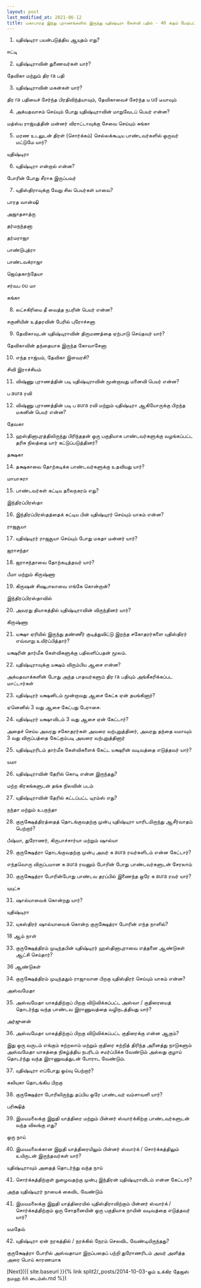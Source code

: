 ```yaml
---
layout: post
last_modified_at: 2021-06-12
title: மகாபாரத இந்து புராணங்களில் இருந்து யுதிஷ்டிரா கேள்வி பதில் - 40 க்கும் மேற்பட்ட கேள்விகள்
---
```

1) யுதிஷ்டிரா பயன்படுத்திய ஆயுதம் எது?

ஈட்டி

2) யுதிஷ்டிராவின் துணைவர்கள் யார்?

தேவிகா மற்றும் திர ra பதி

3) யுதிஷ்டிராவின் மகன்கள் யார்?

திர ra பதியைச் சேர்ந்த பிரதிவிந்த்யாவும், தேவிகாவைச் சேர்ந்த ய ud டீயாவும்

 
4) அக்யதவாசம் செய்யும் போது யுதிஷ்டிராவின் மாறுவேடப் பெயர் என்ன?

மத்ஸ்ய ராஜ்யத்தின் மன்னர் விராட்டாவுக்கு சேவை செய்யும் கங்கா

5) மரண உடலுடன் திரள் (சொர்க்கம்) செல்லக்கூடிய பாண்டவர்களில் ஒருவர் மட்டுமே யார்?

யுதிஷ்டிரா

6) யுதிஷ்டிரா என்றால் என்ன?

போரின் போது சீராக இருப்பவர்

7) யுதிஸ்திராவுக்கு வேறு சில பெயர்கள் யாவை?

பாரத வான்ஷி

அஜாதசாத்ரு

தர்மநந்தனா

தர்மராஜா

பாண்டுபுத்ரா

பாண்டவக்ராஜா

ஜெய்தகாந்தேயா

சர்வப ou மா

கங்கா

8) லட்சகிரியை தீ வைத்த நபரின் பெயர் என்ன?

சகுனியின் உத்தரவின் பேரில் புரோச்சனா

9) தேவிகாவுடன் யுதிஷ்டிராவின் திருமணத்தை ஏற்பாடு செய்தவர் யார்?

தேவிகாவின் தந்தையாக இருந்த கோவாசேனா

10) எந்த ராஜ்யம், தேவிகா இளவரசி?

சிவி இராச்சியம்

11) விஷ்ணு புராணத்தின் படி யுதிஷ்டிராவின் மூன்றாவது மனைவி பெயர் என்ன?

ப aura ரவி

12) விஷ்ணு புராணத்தின் படி ப aura ரவி மற்றும் யுதிஷ்டிரா ஆகியோருக்கு பிறந்த மகனின் பெயர் என்ன?

தேவகா

13) ஹஸ்தினாபுரத்திலிருந்து பிரிந்ததன் ஒரு பகுதியாக பாண்டவர்களுக்கு வழங்கப்பட்ட தரிசு நிலத்தை யார் கட்டுப்படுத்தினர்?

தக்ஷகா

14) தக்ஷகாவை தோற்கடிக்க பாண்டவர்களுக்கு உதவியது யார்?

மாயாசுரா

15) பாண்டவர்கள் கட்டிய தலைநகரம் எது?

இந்திரப்பிரஸ்தா

16) இந்திரப்பிரஸ்தத்தைக் கட்டிய பின் யுதிஷ்டிரர் செய்யும் யாகம் என்ன?

ராஜசூயா

17) யுதிஷ்டிரர் ராஜசூயா செய்யும் போது மகதா மன்னர் யார்?

ஜராசந்தா

18) ஜராசந்தாவை தோற்கடித்தவர் யார்?

பீமா மற்றும் கிருஷ்ணா

19) கிருஷன் சிஷுபாலாவை எங்கே கொன்றான்?

இந்திரப்பிரஸ்தாவில்

20) அவரது தியாகத்தில் யுதிஷ்டிராவின் விருந்தினர் யார்?

கிருஷ்ணா

21) யக்ஷா ஏரியில் இருந்து தண்ணீர் குடித்துவிட்டு இறந்த சகோதரர்களை யுதிஸ்திரர் எவ்வாறு உயிர்ப்பித்தார்?

யக்ஷரின் தார்மீக கேள்விகளுக்கு பதிலளிப்பதன் மூலம்.

22) யுதிஷ்டிராவுக்கு யக்ஷம் விரும்பிய ஆசை என்ன?

அக்யதவாக்களின் போது அந்த பாதவர்களும் திர ra பதியும் அங்கீகரிக்கப்பட மாட்டார்கள்
 
23) யுதிஷ்டிரர் யக்ஷனிடம் மூன்றாவது ஆசை கேட்க ஏன் தயங்கினார்?

ஏனெனில் 3 வது ஆசை கேட்பது பேராசை.

24) யுதிஷ்டிரர் யக்ஷாவிடம் 3 வது ஆசை ஏன் கேட்டார்?

அதைச் செய்ய அவரது சகோதரர்கள் அவரை வற்புறுத்தினர், அவரது தந்தை யமாவும் 3 வது விருப்பத்தை கேட்கும்படி அவரை வற்புறுத்தினார்

25) யுதிஷ்டிரரிடம் தார்மீக கேள்விகளைக் கேட்ட யக்ஷரின் வடிவத்தை எடுத்தவர் யார்?

யமா

26) யுதிஷ்டிராவின் தேரில் கொடி என்ன இருந்தது?

மற்ற கிரகங்களுடன் தங்க நிலவின் படம்

27) யுதிஷ்டிராவின் தேரில் கட்டப்பட்ட டிரம்ஸ் எது?

நந்தா மற்றும் உபநந்தா

28) குருக்ஷேத்திரத்தைத் தொடங்குவதற்கு முன்பு யுதிஷ்டிரா யாரிடமிருந்து ஆசீர்வாதம் பெற்றார்?

பீஷ்மா, துரோணர், கிருபாச்சார்யா மற்றும் ஷால்யா

29) குருக்ஷேத்ரா தொடங்குவதற்கு முன்பு அவர் க aura ரவர்களிடம் என்ன கேட்டார்?

எந்தவொரு விருப்பமான க aura ரவனும் போரின் போது பாண்டவர்களுடன் சேரலாம்

30) குருக்ஷேத்ரா போரின்போது பாண்டவ தரப்பில் இணைந்த ஒரே க aura ரவர் யார்?

யுயுட்சு

31) ஷால்யாவைக் கொன்றது யார்?

யுதிஷ்டிரா

32) யுகஸ்திரர் ஷால்யாவைக் கொன்ற குருக்ஷேத்ரா போரின் எந்த நாளில்?

18 ஆம் நாள்

33) குருக்ஷேத்திரம் முடிந்தபின் யுதிஷ்டிரர் ஹஸ்தினாபுராவை எத்தனை ஆண்டுகள் ஆட்சி செய்தார்?

36 ஆண்டுகள்

34) குருக்ஷேத்திரம் முடிந்ததும் ராஜாவான பிறகு யுதிஸ்திரர் செய்யும் யாகம் என்ன?

அஸ்வமேதா

35) அஸ்வமேதா யாகத்திற்குப் பிறகு விடுவிக்கப்பட்ட அஸ்வா / குதிரையைத் தொடர்ந்து வந்த பாண்டவ இராணுவத்தை வழிநடத்தியது யார்?

அர்ஜுனன்

36) அஸ்வமேதா யாகத்திற்குப் பிறகு விடுவிக்கப்பட்ட குதிரைக்கு என்ன ஆகும்?

இது ஒரு வருடம் எங்கும் சுற்றலாம் மற்றும் குதிரை சுற்றித் திரிந்த அனைத்து நாடுகளும் அஸ்வமேதா யாகத்தை நிகழ்த்திய நபரிடம் சமர்ப்பிக்க வேண்டும் அல்லது குழாய் தொடர்ந்து வந்த இராணுவத்துடன் போராட வேண்டும்.

37) யுதிஷ்டிரா எப்போது ஓய்வு பெற்றார்?

கலியுகா தொடங்கிய பிறகு

38) குருக்ஷேத்ரா போரிலிருந்து தப்பிய ஒரே பாண்டவர் வம்சாவளி யார்?

பரிக்ஷித்

39) இமயமலைக்கு இறுதி யாத்திரை மற்றும் பின்னர் ஸ்வார்க்கிற்கு பாண்டவர்களுடன் வந்த விலங்கு எது?

ஒரு நாய்

40) இமயமலைக்கான இறுதி யாத்திரையிலும் பின்னர் ஸ்வார்க் / சொர்க்கத்திலும் உயிருடன் இருந்தவர்கள் யார்?

யுதிஷ்டிராவும் அதைத் தொடர்ந்து வந்த நாய்

41) சொர்க்கத்திற்குள் நுழைவதற்கு முன்பு இந்திரன் யுதிஷ்டிராவிடம் என்ன கேட்டார்?

அந்த யுதிஷ்டிரர் நாயைக் கைவிட வேண்டும்

41) இமயமலைக்கு இறுதி யாத்திரையில் யுதிஸ்திராவிற்கும் பின்னர் ஸ்வார்க் / சொர்க்கத்திற்கும் ஒரு சோதனையின் ஒரு பகுதியாக நாயின் வடிவத்தை எடுத்தவர் யார்?

யமதேவ்

42) யுதிஷ்டிரா ஏன் நரகத்தில் / நரக்கில் நேரம் செலவிட வேண்டியிருந்தது?

குருக்ஷேத்ரா போரில் அஸ்வதாமா இறப்பதைப் பற்றி துரோணரிடம் அவர் அளித்த அரை பொய் காரணமாக

[Next]({{ site.baseurl }}{% link  split2/_posts/2014-10-03-ஓம் உக்கிர தேஜஸ் நமஹ ௧௧ டைம்ஸ்.md %})
